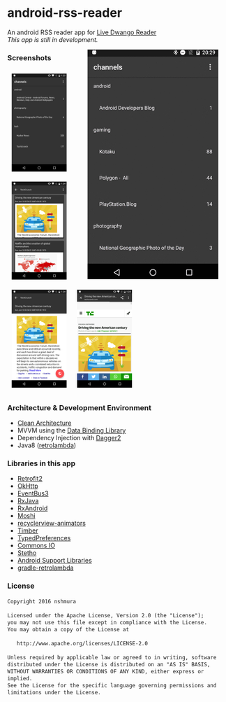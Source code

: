 # android-rss-reader
An android RSS reader app for [Live Dwango Reader](http://reader.livedoor.com) <br>
*This app is still in development.*

<img src="art/movie.gif" width="300" align="right" hspace="20">

### Screenshots
<img src="art/capture1.png" width="25%" hspace="10" vspace="10"/>
<img src="art/capture2.png" width="25%" hspace="10" vspace="10"/>
<img src="art/capture3.png" width="25%" hspace="10" vspace="10"/>
<img src="art/capture4.png" width="25%" hspace="10" vspace="10"/>

### Architecture & Development Environment
- [Clean Architecture](https://github.com/android10/Android-CleanArchitecture)
- MVVM using the [Data Binding Library](http://developer.android.com/intl/ja/tools/data-binding/guide.html)
- Dependency Injection with [Dagger2](http://google.github.io/dagger/)
- Java8 ([retrolambda](https://github.com/orfjackal/retrolambda))

### Libraries in this app

- [Retrofit2](http://square.github.io/retrofit/)
- [OkHttp](http://square.github.io/okhttp/)
- [EventBus3](https://github.com/greenrobot/EventBus)
- [RxJava](https://github.com/ReactiveX/RxJava)
- [RxAndroid](https://github.com/ReactiveX/RxAndroid)
- [Moshi](https://github.com/square/moshi)
- [recyclerview-animators](https://github.com/wasabeef/recyclerview-animators)
- [Timber](https://github.com/JakeWharton/timber)
- [TypedPreferences](https://github.com/johnjohndoe/TypedPreferences)
- [Commons IO](https://commons.apache.org/proper/commons-io/)
- [Stetho](http://facebook.github.io/stetho/)
- [Android Support Libraries](http://developer.android.com/intl/ja/tools/support-library/index.html)
- [gradle-retrolambda](https://github.com/evant/gradle-retrolambda)

### License

```
Copyright 2016 nshmura

Licensed under the Apache License, Version 2.0 (the "License");
you may not use this file except in compliance with the License.
You may obtain a copy of the License at

   http://www.apache.org/licenses/LICENSE-2.0

Unless required by applicable law or agreed to in writing, software
distributed under the License is distributed on an "AS IS" BASIS,
WITHOUT WARRANTIES OR CONDITIONS OF ANY KIND, either express or implied.
See the License for the specific language governing permissions and
limitations under the License.
```
